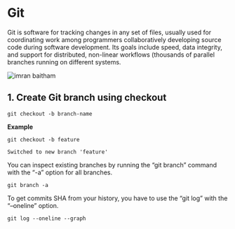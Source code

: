 <h1> Git </h1>

<p>Git is software for tracking changes in any set of files, usually used for coordinating work among programmers collaboratively developing source code during software development. Its goals include speed, data integrity, and support for distributed, non-linear workflows (thousands of parallel branches running on different systems.</p>

<img src="https://devconnected.com/wp-content/uploads/2019/12/featured-10.png" alt="imran baitham"/>

<h2>1. Create Git branch using checkout</h2>
<pre><code class="text">git checkout -b branch-name</code></pre>

<b>Example</b>

<pre><code class="text">git checkout -b feature<br/>
Switched to new branch 'feature'</code></pre>

<p>You can inspect existing branches by running the “git branch” command with the “-a” option for all branches.</p>
<pre><code class="text">git branch -a</code></pre>

<p>To get commits SHA from your history, you have to use the “git log” with the “–oneline” option.</p>
<pre><code class="text">git log --oneline --graph</code></pre>

<!-- ===================================================== -->

<!-- <h2>Git Delete Branch</h2>
<pre><code class="text">git branch --delete branchname</code></pre> -->
